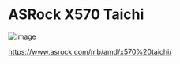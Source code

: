 # ASRock X570 Taichi

![image](https://user-images.githubusercontent.com/32481693/132116165-62d0b81a-393b-489a-a50a-f1d9627b4339.png)

https://www.asrock.com/mb/amd/x570%20taichi/

